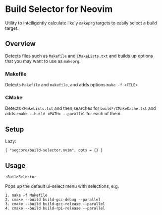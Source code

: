 # Build Selector for Neovim

Utility to intelligently calculate likely `makeprg` targets to easily
select a build target.

## Overview

Detects files such as `Makefile` and `CMakeLists.txt` and builds up options
that you may want to use as `makeprg`.

### Makefile

Detects `Makefile` and `makefile`, and adds options `make -f <FILE>`

### CMake

Detects `CMakeLists.txt` and then searches for `build*/CMakeCache.txt` and adds
`cmake --build <PATH> --parallel` for each of them.

## Setup

Lazy:

```
{ "segcore/build-selector.nvim", opts = {} }
```

## Usage

```
:BuildSelector
```

Pops up the default ui-select menu with selections, e.g.

```
1. make -f Makefile
2. cmake --build build-gcc-debug --parallel
3. cmake --build build-gcc-release --parallel
4. cmake --build build-rpi-release --parallel
```
